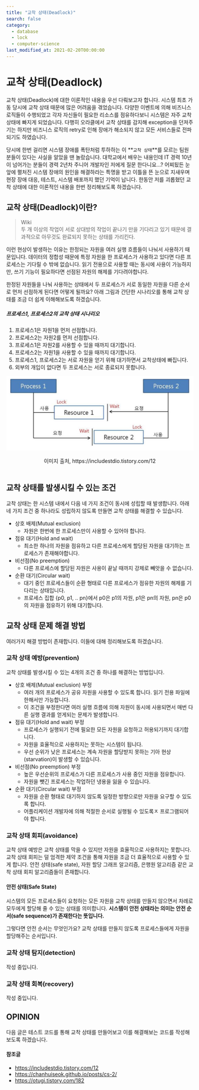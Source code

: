 ```yaml
---
title: "교착 상태(Deadlock)"
search: false
category:
  - database
  - lock
  - computer-science
last_modified_at: 2021-02-20T00:00:00
---
```


# 교착 상태(Deadlock)<br>

교착 상태(Deadlock)에 대한 이론적인 내용을 우선 다뤄보고자 합니다. 
시스템 최초 가동 당시에 교착 상태 때문에 많은 어려움을 겪었습니다. 
다양한 이벤트에 의해 비즈니스 로직들이 수행되었고 각자 자신들이 필요한 리소스를 점유하다보니 시스템은 자주 교착 상태에 빠지게 되었습니다. 
다행히 오라클에서 교착 상태를 감지해 exception을 던져주기는 하지만 비즈니스 로직의 retry로 인해 장애가 해소되지 않고 모든 서비스들로 전파되기도 하였습니다.

당시에 한번 걸리면 시스템 장애를 폭탄처럼 투하하는 이 **`교착 상태`**를 모르는 팀원분들이 있다는 사실을 알았을 땐 놀랐습니다. 
대학교에서 배우는 내용인데 IT 경력 10년이 넘어가는 분들이 경력 2년차 주니어 개발자인 저에게 질문 한다니요...? 
어찌됬든 눈 앞에 펼처진 시스템 장애의 원인을 해결하라는 특명을 받고 이틀을 뜬 눈으로 지새우며 현장 장애 대응, 테스트, 시스템 배포까지 했던 기억이 납니다. 
한동안 저를 괴롭혔던 교착 상태에 대한 이론적인 내용을 한번 정리해보도록 하겠습니다. 

## 교착 상태(Deadlock)이란?

> Wiki<br>
> 두 개 이상의 작업이 서로 상대방의 작업이 끝나기 만을 기다리고 있기 때문에 결과적으로 아무것도 완료되지 못하는 상태를 가리킨다. 

이런 현상이 발생하는 이유는 한정되는 자원을 여러 실행 흐름들이 나눠서 사용하기 때문입니다. 
데이터의 정합성 때문에 특정 자원을 한 프로세스가 사용하고 있다면 다른 프로세스는 기다릴 수 밖에 없습니다. 
읽기 전용으로 사용할 때는 동시에 사용이 가능하지만, 쓰기 기능이 필요하다면 선점된 자원의 해제를 기다려야합니다.

한정된 자원들을 나눠 사용하는 상태에서 두 프로세스가 서로 동일한 자원을 다른 순서로 먼저 선점하게 된다면 어떻게 될까요? 
아래 그림과 간단한 시나리오를 통해 교착 상태를 조금 더 쉽게 이해해보도록 하겠습니다. 

##### 프로세스1, 프로세스2의 교착 상태 시나리오
1. 프로세스1은 자원1을 먼저 선점합니다.
1. 프로세스2는 자원2를 먼저 선점합니다. 
1. 프로세스1은 자원2를 사용할 수 있을 때까지 대기합니다.
1. 프로세스2는 자원1을 사용할 수 있을 때까지 대기합니다.
1. 프로세스1, 프로세스2는 서로 자원을 얻기 위해 대기하면서 교착상태에 빠집니다.
1. 외부의 개입이 없다면 두 프로세스는 서로 종료되지 못합니다. 

<p align="left"><img src="/images/dead-lock-1.JPG"></p>
<center>이미지 출처, https://includestdio.tistory.com/12</center><br>

## 교착 상태를 발생시킬 수 있는 조건
교착 상태는 한 시스템 내에서 다음 네 가지 조건이 동시에 성립할 때 발생합니다. 
아래 네 가지 조건 중 하나라도 성립하지 않도록 만들면 교착 상태를 해결할 수 있습니다. 
- 상호 배제(Mutual exclusion)
    - 자원은 한번에 한 프로세스만이 사용할 수 있어야 합니다.
- 점유 대기(Hold and wait)
    - 최소한 하나의 자원을 점유하고 다른 프로세스에게 할당된 자원을 대기하는 프로세스가 존재해야합니다.
- 비선점(No preemption)
    - 다른 프로세스에 할당된 자원은 사용이 끝날 때까지 강제로 빼앗을 수 없습니다.
- 순환 대기(Circular wait)
    - 대기 중인 프로세스들이 순환 형태로 다른 프로세스가 점유한 자원의 해제를 기다리는 상태입니다.
    - 프로세스 집합 {p0, p1, .. pn}에서 p0은 p1의 자원, p1은 pn의 자원, pn은 p0의 자원을 점유하기 위해 대기합니다. 

## 교착 상태 문제 해결 방법
여러가지 해결 방법이 존재합니다. 
이들에 대해 정리해보도록 하겠습니다.

### 교착 상태 예방(prevention)
교착 상태를 발생시킬 수 있는 4개의 조건 중 하나를 해결하는 방법입니다. 
- 상호 배제(Mutual exclusion) 부정
    - 여러 개의 프로세스가 공유 자원을 사용할 수 있도록 합니다. 읽기 전용 파일에 한해서만 가능합니다.
    - 이 조건을 부정한다면 여러 실행 흐름에 의해 자원이 동시에 사용되면서 매번 다른 실행 결과를 얻게되는 문제가 발생합니다.
- 점유 대기(Hold and wait) 부정
    - 프로세스가 실행되기 전에 필요한 모든 자원을 요청하고 허용되기까지 대기합니다.
    - 자원을 효율적으로 사용하지는 못하는 시스템이 됩니다.
    - 우선 순위가 낮은 프로세스는 계속 자원을 할당받지 못하는 기아 현상(starvation)이 발생할 수 있습니다.
- 비선점(No preemption) 부정
    - 높은 우선순위의 프로세스가 다른 프로세스가 사용 중인 자원을 점유합니다.
    - 자원을 뺏긴 프로세스는 작업하던 냉용을 잃을 수 있습니다.
- 순환 대기(Circular wait) 부정
    - 자원을 순환 형태로 대기하지 않도록 일정한 방향으로만 자원을 요구할 수 있도록 합니다.
    - 어플리케이션 개발자에 의해 적절한 순서로 실행될 수 있도록ㅈ 프로그램되어야 합니다.

### 교착 상태 회피(avoidance)
교착 상태 예방은 교착 상태를 막을 수 있지만 자원을 효율적으로 사용하지는 못합니다. 
교착 상태 회피는 덜 엄격한 제약 조건을 통해 자원을 조금 더 효율적으로 사용할 수 있게 합니다. 
안전 상태(safe state), 자원 할당 그래프 알고리즘, 은행원 알고리즘 같은 교착 상태 회피 알고리즘들이 존재합니다. 

#### 안전 상태(Safe State)
시스템의 모든 프로세스들이 요청하는 모든 자원을 교착 상태를 만들지 않으면서 차례로 모두에게 할당해 줄 수 있는 상태를 의미합니다. 
**시스템이 안전 상태라는 의미는 안전 순서(safe sequence)가 존재한다는 뜻입니다.** 

그렇다면 안전 순서는 무엇인가요? 
교착 상태를 만들지 않도록 프로세스들에게 자원을 할당해주는 순서입니다. 



### 교착 상태 탐지(detection)
작성 중입니다.

### 교착 상태 회복(recovery)
작성 중입니다.

## OPINION
다음 글은 테스트 코드를 통해 교착 상태를 만들어보고 이를 해결해보는 코드를 작성해보도록 하겠습니다.

#### 참조글
- <https://includestdio.tistory.com/12>
- <https://chanhuiseok.github.io/posts/cs-2/>
- <https://otugi.tistory.com/182>